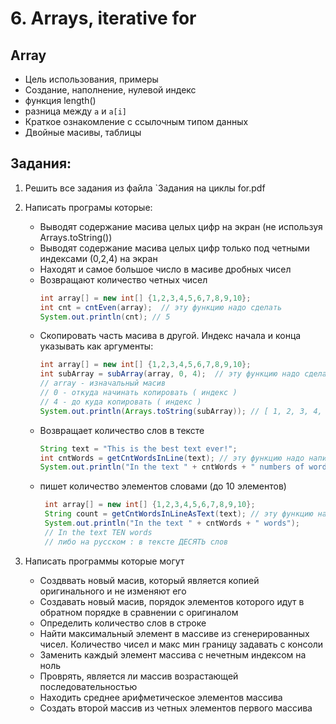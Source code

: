 # 6. Arrays, iterative for

## Array
* Цель использования, примеры 
* Создание, наполнение, нулевой индекс
* функция length()
* разница между `a` и `a[i]`
* Краткое ознакомление с ссылочным типом данных
* Двойные масивы, таблицы  

## Задания: 

1. Решить все задания из файла  `Задания на циклы for.pdf

2. Написать програмы которые: 
    * Выводят содержание масива целых цифр на экран (не используя Arrays.toString())
    * Выводят содержание масива целых цифр только под четными индексами (0,2,4) на экран
    * Находят и самое большое число в масиве дробных чисел
    * Возвращают количество четных чисел 
        ```java
       int array[] = new int[] {1,2,3,4,5,6,7,8,9,10};
       int cnt = cntEven(array);  // эту функцию надо сделать 
       System.out.println(cnt); // 5
        ```
    * Скопировать часть масива в другой. Индекс начала и конца указывать как аргументы:
        ```java
       int array[] = new int[] {1,2,3,4,5,6,7,8,9,10};
       int subArray = subArray(array, 0, 4);  // эту функцию надо сделать 
       // array - изначальный масив
       // 0 - откуда начинать копировать ( индекс ) 
       // 4 - до куда копировать ( индекс ) 
       System.out.println(Arrays.toString(subArray)); // [ 1, 2, 3, 4, 5 ]
       ```
    * Возвращает количество слов в тексте
       ```java
       String text = "This is the best text ever!";
       int cntWords = getCntWordsInLine(text); // эту функцию надо написать 
       System.out.println("In the text " + cntWords + " numbers of words");
        ```
   * пишет количество элементов словами (до 10 элементов) 
     ```java
      int array[] = new int[] {1,2,3,4,5,6,7,8,9,10};
      String count = getCntWordsInLineAsText(text); // эту функцию надо написать 
      System.out.println("In the text " + cntWords + " words");
      // In the text TEN words
      // либо на русском : в тексте ДЕСЯТЬ слов
       ``` 
   

3. Написать программы которые могут 

   * Создввать новый масив, который является копией оригинального и не изменяют его
    * Создавать новый масив, порядок элементов которого идут в обратном порядке в сравнении с оригиналом
    * Определить количество слов в строке  
    * Найти максимальный элемент в массиве из сгенерированных чисел. Количество чисел и макс мин границу задавать с консоли
    * Заменить каждый элемент массива с нечетным индексом на ноль
    * Проврять, является ли массив возрастающей последовательностью  
    * Находить среднее арифметическое элементов массива  
    * Создать второй массив из четных элементов первого массива 
